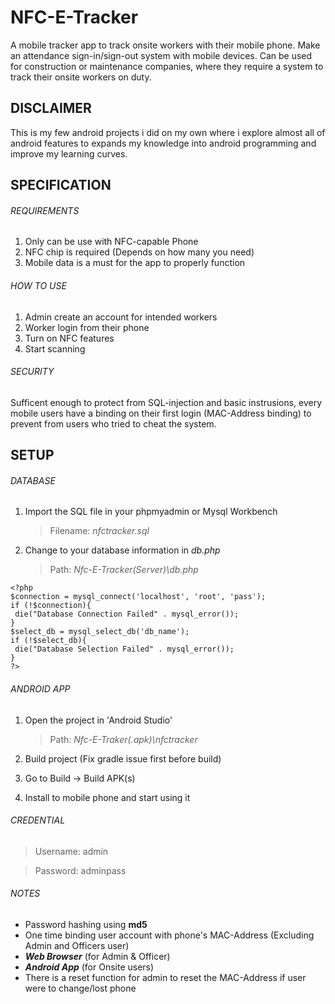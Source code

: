 # NFC-E-Tracker
A mobile tracker app to track onsite workers with their mobile phone. Make an attendance sign-in/sign-out system with mobile devices. Can be used for construction or maintenance companies, where they require a system to track their onsite workers on duty.

## DISCLAIMER
This is my few android projects i did on my own where i explore almost all of android features to expands my knowledge into android programming and improve my learning curves.

## SPECIFICATION

###### REQUIREMENTS
1. Only can be use with NFC-capable Phone
2. NFC chip is required (Depends on how many you need)
3. Mobile data is a must for the app to properly function

###### HOW TO USE
1. Admin create an account for intended workers
2. Worker login from their phone
3. Turn on NFC features
4. Start scanning

###### SECURITY
Sufficent enough to protect from SQL-injection and basic instrusions, every mobile users have a binding on their first login (MAC-Address binding) to prevent from users who tried to cheat the system.

## SETUP
###### DATABASE
1. Import the SQL file in your phpmyadmin or Mysql Workbench

   > Filename: _nfctracker.sql_

2. Change to your database information in _db.php_

   > Path: _Nfc-E-Tracker(Server)\db.php_
```
<?php
$connection = mysql_connect('localhost', 'root', 'pass');
if (!$connection){
 die("Database Connection Failed" . mysql_error());
}
$select_db = mysql_select_db('db_name');
if (!$select_db){
 die("Database Selection Failed" . mysql_error());
}
?>
```

###### ANDROID APP
1. Open the project in 'Android Studio'

   > Path: _Nfc-E-Traker(.apk)\nfctracker_

2. Build project (Fix gradle issue first before build)
3. Go to Build -> Build APK(s)
4. Install to mobile phone and start using it


###### CREDENTIAL
> Username: admin

> Password: adminpass

###### NOTES
- Password hashing using **md5**
- One time binding user account with phone's MAC-Address (Excluding Admin and Officers user)
- **_Web Browser_** (for Admin & Officer)
- **_Android App_** (for Onsite users)
- There is a reset function for admin to reset the MAC-Address if user were to change/lost phone




